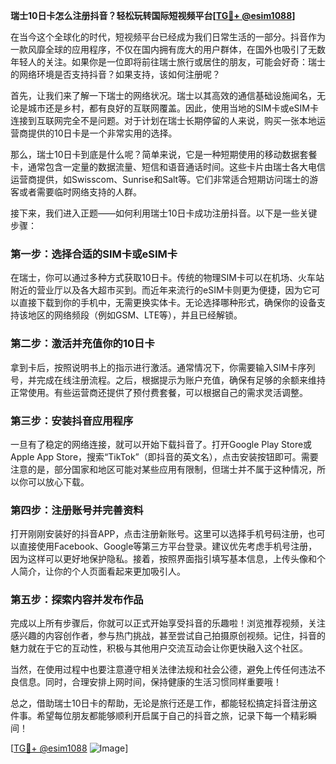 **瑞士10日卡怎么注册抖音？轻松玩转国际短视频平台[[TG💪+ @esim1088](https://t.me/s/esim1088)]**

在当今这个全球化的时代，短视频平台已经成为我们日常生活的一部分。抖音作为一款风靡全球的应用程序，不仅在国内拥有庞大的用户群体，在国外也吸引了无数年轻人的关注。如果你是一位即将前往瑞士旅行或居住的朋友，可能会好奇：瑞士的网络环境是否支持抖音？如果支持，该如何注册呢？

首先，让我们来了解一下瑞士的网络状况。瑞士以其高效的通信基础设施闻名，无论是城市还是乡村，都有良好的互联网覆盖。因此，使用当地的SIM卡或eSIM卡连接到互联网完全不是问题。对于计划在瑞士长期停留的人来说，购买一张本地运营商提供的10日卡是一个非常实用的选择。

那么，瑞士10日卡到底是什么呢？简单来说，它是一种短期使用的移动数据套餐卡，通常包含一定量的数据流量、短信和语音通话时间。这些卡片由瑞士各大电信运营商提供，如Swisscom、Sunrise和Salt等。它们非常适合短期访问瑞士的游客或者需要临时网络支持的人群。

接下来，我们进入正题——如何利用瑞士10日卡成功注册抖音。以下是一些关键步骤：

### 第一步：选择合适的SIM卡或eSIM卡

在瑞士，你可以通过多种方式获取10日卡。传统的物理SIM卡可以在机场、火车站附近的营业厅以及各大超市买到。而近年来流行的eSIM卡则更为便捷，因为它可以直接下载到你的手机中，无需更换实体卡。无论选择哪种形式，确保你的设备支持该地区的网络频段（例如GSM、LTE等），并且已经解锁。

### 第二步：激活并充值你的10日卡

拿到卡后，按照说明书上的指示进行激活。通常情况下，你需要输入SIM卡序列号，并完成在线注册流程。之后，根据提示为账户充值，确保有足够的余额来维持正常使用。有些运营商还提供了预付费套餐，可以根据自己的需求灵活调整。

### 第三步：安装抖音应用程序

一旦有了稳定的网络连接，就可以开始下载抖音了。打开Google Play Store或Apple App Store，搜索“TikTok”（即抖音的英文名），点击安装按钮即可。需要注意的是，部分国家和地区可能对某些应用有限制，但瑞士并不属于这种情况，所以你可以放心下载。

### 第四步：注册账号并完善资料

打开刚刚安装好的抖音APP，点击注册新账号。这里可以选择手机号码注册，也可以直接使用Facebook、Google等第三方平台登录。建议优先考虑手机号注册，因为这样可以更好地保护隐私。接着，按照界面指引填写基本信息，上传头像和个人简介，让你的个人页面看起来更加吸引人。

### 第五步：探索内容并发布作品

完成以上所有步骤后，你就可以正式开始享受抖音的乐趣啦！浏览推荐视频，关注感兴趣的内容创作者，参与热门挑战，甚至尝试自己拍摄原创视频。记住，抖音的魅力就在于它的互动性，积极与其他用户交流互动会让你更快融入这个社区。

当然，在使用过程中也要注意遵守相关法律法规和社会公德，避免上传任何违法不良信息。同时，合理安排上网时间，保持健康的生活习惯同样重要哦！

总之，借助瑞士10日卡的帮助，无论是旅行还是工作，都能轻松搞定抖音注册这件事。希望每位朋友都能够顺利开启属于自己的抖音之旅，记录下每一个精彩瞬间！

[[TG💪+ @esim1088](https://t.me/s/esim1088) ![Image](https://i.postimg.cc/4NQfJmqS/Snipaste-2025-05-13-00-14-12.png)]